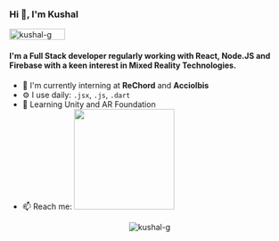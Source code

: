
### Hi 👋, I'm Kushal  
<div align="left"> <img width="100" height="20" src="https://komarev.com/ghpvc/?username=kushal-g&style=flat-square&color=AA7BC3" alt="kushal-g" /> </div> 

####  I'm a Full Stack developer regularly working with React, Node.JS and Firebase with a keen interest in Mixed Reality Technologies.
- 🏢 I'm currently interning at **ReChord** and **AccioIbis**
- ⚙️ I use daily: `.jsx`, `.js`, `.dart`  
- 🌱 Learning Unity and AR Foundation
- 📫 Reach me: <a href="https://linkedin.com/in/kushal-garg/" target="_blank"><img width="180px" src="https://raw.githubusercontent.com/kushal-g/kushal-g/master/src/linkedin.svg"></a> 
  

<p align="center"> <img src="https://github-readme-stats.vercel.app/api?username=kushal-g&show_icons=true&hide=stars&count_private=true&theme=buefy" alt="kushal-g" /> </p>  
